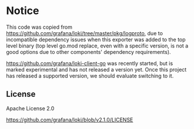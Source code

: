 # Notice

This code was copied from https://github.com/grafana/loki/tree/master/pkg/logproto, due to incompatible dependency 
issues when this exporter was added to the top level binary (top level go.mod replace, even with a specific version,
is not a good options due to other components' dependency requirements).

https://github.com/grafana/loki-client-go was recently started, but is marked experimental and has not released a 
version yet. Once this project has released a supported version, we should evaluate switching to it.

## License

Apache License 2.0

https://github.com/grafana/loki/blob/v2.1.0/LICENSE